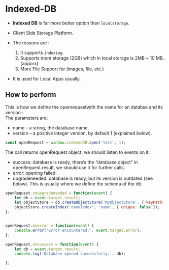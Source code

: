 # Indexed-DB
- **Indexed DB** is far more better option than ```localstorage```.<br/>
- Client Side Storage Platform.<br/>
- The reasons are :
    1. It supports ```indexing```.
    2. Supports more storage (2GB) which in local storage is 2MB ~ 10 MB. (apporx)
    3. More File Support for (images, file, etc.)

- It is used for Local Apps usually.

## How to perform 

This is how we define the openrequestwith the name for an databse and its version :
<br>The parameters are: 
- name – a string, the database name.
- version – a positive integer version, by default 1 (explained below).


```javascript 
const openRequest = window.indexedDB.open('test', 1);
```
The call returns openRequest object, we should listen to events on it:


- success: database is ready, there’s the “database object” in openRequest.result, we should use it for further calls.
- error: opening failed.
- upgradeneeded: database is ready, but its version is outdated (see below). This is usually where we define the schema of the db.
```javascript
openRequest.onupgradeneeded = function(event) {
    let db = event.target.result;
    let objectStore = db.createObjectStore('MyObjectStore', { keyPath: 'id' }); // 'id' should be a string
    objectStore.createIndex('nameIndex', 'name', { unique: false });
};


openRequest.onerror = function(event) {
    console.error('Error encountered:', event.target.error);
};

openRequest.onsuccess = function(event) {
    let db = event.target.result;
    console.log('Database opened successfully:', db);

};

```